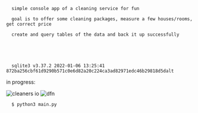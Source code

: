       simple console app of a cleaning service for fun

      goal is to offer some cleaning packages, measure a few houses/rooms, get correct price

      create and query tables of the data and back it up successfully





      sqlite3 v3.37.2 2022-01-06 13:25:41 872ba256cbf61d9290b571c0e6d82a20c224ca3ad82971edc46b29818d5dalt

in progress:

![cleaners io](https://github.com/daytonhaney/cleaners-app/assets/37848207/264c61ce-36c8-4492-830b-61c284db34e6)
![dfn](https://github.com/daytonhaney/cleaners-app/assets/37848207/74fbfe57-e9af-415a-ba17-9e226efdbe52)

      $ python3 main.py
